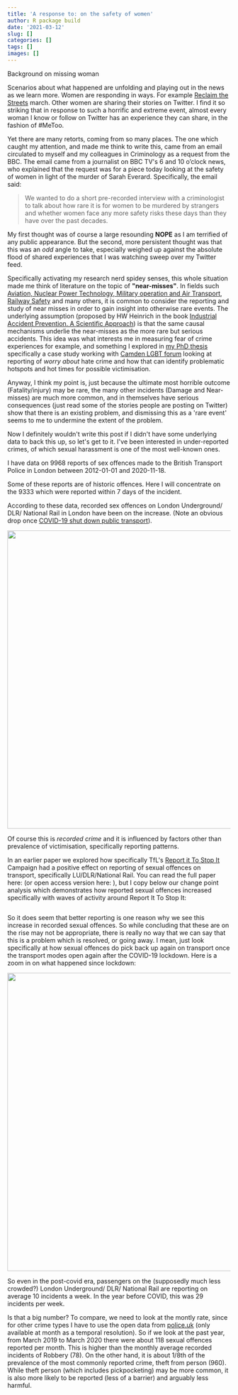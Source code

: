 ```yaml
---
title: 'A response to: on the safety of women'
author: R package build
date: '2021-03-12'
slug: []
categories: []
tags: []
images: []
---
```



Background on missing woman

Scenarios about what happened are unfolding and playing out in the news as we learn more. Women are responding in ways. For example [Reclaim the Streets]() march. Other women are sharing their stories on Twitter. I find it so striking that in response to such a horrific and extreme event, almost every woman I know or follow on Twitter has an experience they can share, in the fashion of #MeToo. 


Yet there are many retorts, coming from so many places. The one which caught my attention, and made me think to write this, came from an email circulated to myself and my colleagues in Criminology as a request from the BBC. The email came from a journalist on BBC TV's 6 and 10 o’clock news, who explained that the request was for a piece today looking at the safety of women in light of the murder of Sarah Everard. Specifically, the email said: 


> We wanted to do a short pre-recorded interview with a criminologist to talk about how rare it is for women to be murdered by strangers and whether women face any more safety risks these days than they have over the past decades.


My first thought was of course a large resounding **NOPE** as I am terrified of any public appearance. But the second, more persistent thought was that this was an *odd* angle to take, especially weighed up against the absolute flood of shared experiences that I was watching sweep over my Twitter feed.


Specifically activating my research nerd spidey senses, this whole situation made me think of literature on the topic of **"near-misses"**. In fields such [Aviation, Nuclear Power Technology, Military operation and Air Transport](https://www.bmj.com/content/320/7237/759.short),  [Railway Safety](https://www.sciencedirect.com/science/article/pii/S0304389404000937) and many others, it is common to consider the reporting and study of near misses in order to gain insight into otherwise rare events. The underlying assumption (proposed by HW Heinrich in the book [Industrial Accident Prevention. A Scientific Approach](https://www.cabdirect.org/cabdirect/abstract/19432701767)) is that the same causal mechanisms underlie the near-misses as the more rare but serious accidents. This idea was what interests me in measuring fear of crime experiences for example, and something I explored in [my PhD thesis](https://core.ac.uk/download/pdf/81675678.pdf) specifically a case study working with [Camden LGBT forum](https://cindex.camden.gov.uk/kb5/camden/cd/service.page?id=6AaW523TZYQ) looking at reporting of *worry about* hate crime and how that can identify problematic hotspots and hot times for possible victimisation. 



Anyway, I think my point is, just because the ultimate most horrible outcome (Fatality/injury) may be rare, the many other incidents (Damage and  Near-misses) are much more common, and in themselves have serious consequences  (just read some of the stories people are posting on Twitter) show that there is an existing problem, and dismissing this as a 'rare event' seems to me to undermine the extent of the problem. 


Now I definitely wouldn't write this post if I didn't have some underlying data to back this up, so let's get to it. I've been interested in under-reported crimes, of which sexual harassment is one of the most well-known ones. 






I have data on 9968 reports of sex offences made to the British Transport Police in London between 2012-01-01 and 2020-11-18. 




Some of these reports are of historic offences. Here I will concentrate on the 9333 which were reported within 7 days of the incident. 


According to these data, recorded sex offences on London Underground/ DLR/ National Rail in London have been on the increase. (Note an obvious drop once [COVID-19 shut down public transport](https://www.bbc.co.uk/news/uk-england-london-51946409)).

<img src="{{< blogdown/postref >}}index_files/figure-html/unnamed-chunk-3-1.png" width="672" />

Of course this is *recorded crime* and it is influenced by factors other than prevalence of victimisation, specifically reporting patterns. 

In an earlier paper we explored how specifically TfL's [Report it To Stop It]() Campaign had a positive effect on reporting of sexual offences on transport, specifically LU/DLR/National Rail. You can read the full paper here: []() (or open access version here: []()), but I copy below our change point analysis which demonstrates how reported sexual offences increased specifically with waves of activity around Report It To Stop It: 

![]()


So it does seem that better reporting is one reason why we see this increase in recorded sexual offences. So while concluding that these are on the rise may not be appropriate, there is really no way that we can say that this is a problem which is resolved, or going away. I mean, just look specifically at how sexual offences do pick back up again on transport once the transport modes open again after the COVID-19 lockdown. Here is a zoom in on what happened since lockdown: 


<img src="{{< blogdown/postref >}}index_files/figure-html/unnamed-chunk-4-1.png" width="672" />


So even in the post-covid era, passengers on the (supposedly much less crowded?) London Underground/ DLR/ National Rail are reporting on average 10 incidents a week. In the year before COVID, this was 29 incidents per week.




Is that a big number? To compare, we need to look at the montly rate, since for other crime types I have to use the open data from [police.uk](https://data.police.uk/data/) (only available at month as a temporal resolution). So if we look at the past year, from March 2019 to March 2020 there were about 118 sexual offences reported per month. This is higher than the monthly average recorded incidents of Robbery (78). On the other hand, it is about 1/8th of the prevalence of the most commonly reported crime, theft from person (960). While theft person (which includes pickpocketing) may be more common, it is also more likely to be reported (less of a barrier) and arguably less harmful.
 




